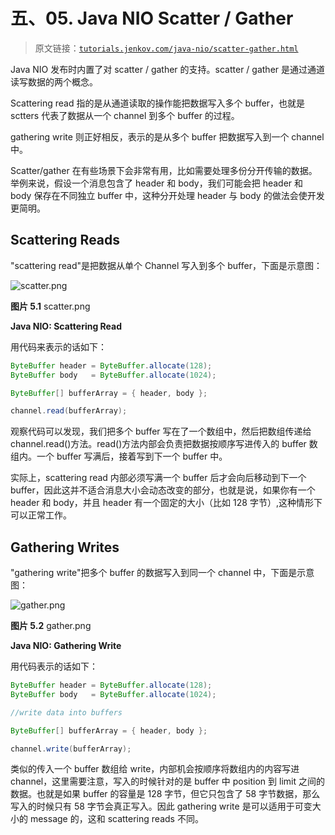 # 五、05\. Java NIO Scatter / Gather

> 原文链接：[`tutorials.jenkov.com/java-nio/scatter-gather.html`](http://tutorials.jenkov.com/java-nio/scatter-gather.html)

Java NIO 发布时内置了对 scatter / gather 的支持。scatter / gather 是通过通道读写数据的两个概念。

Scattering read 指的是从通道读取的操作能把数据写入多个 buffer，也就是 sctters 代表了数据从一个 channel 到多个 buffer 的过程。

gathering write 则正好相反，表示的是从多个 buffer 把数据写入到一个 channel 中。

Scatter/gather 在有些场景下会非常有用，比如需要处理多份分开传输的数据。举例来说，假设一个消息包含了 header 和 body，我们可能会把 header 和 body 保存在不同独立 buffer 中，这种分开处理 header 与 body 的做法会使开发更简明。

## Scattering Reads

"scattering read"是把数据从单个 Channel 写入到多个 buffer，下面是示意图：

![scatter.png](http://tutorials.jenkov.com/images/java-nio/scatter.png)

**图片 5.1** scatter.png

**Java NIO: Scattering Read**

用代码来表示的话如下：

```java
ByteBuffer header = ByteBuffer.allocate(128);
ByteBuffer body   = ByteBuffer.allocate(1024);

ByteBuffer[] bufferArray = { header, body };

channel.read(bufferArray);
```

观察代码可以发现，我们把多个 buffer 写在了一个数组中，然后把数组传递给 channel.read()方法。read()方法内部会负责把数据按顺序写进传入的 buffer 数组内。一个 buffer 写满后，接着写到下一个 buffer 中。

实际上，scattering read 内部必须写满一个 buffer 后才会向后移动到下一个 buffer，因此这并不适合消息大小会动态改变的部分，也就是说，如果你有一个 header 和 body，并且 header 有一个固定的大小（比如 128 字节）,这种情形下可以正常工作。

## Gathering Writes

"gathering write"把多个 buffer 的数据写入到同一个 channel 中，下面是示意图：

![gather.png](http://tutorials.jenkov.com/images/java-nio/gather.png)

**图片 5.2** gather.png

**Java NIO: Gathering Write**

用代码表示的话如下：

```java
ByteBuffer header = ByteBuffer.allocate(128);
ByteBuffer body   = ByteBuffer.allocate(1024);

//write data into buffers

ByteBuffer[] bufferArray = { header, body };

channel.write(bufferArray);
```

类似的传入一个 buffer 数组给 write，内部机会按顺序将数组内的内容写进 channel，这里需要注意，写入的时候针对的是 buffer 中 position 到 limit 之间的数据。也就是如果 buffer 的容量是 128 字节，但它只包含了 58 字节数据，那么写入的时候只有 58 字节会真正写入。因此 gathering write 是可以适用于可变大小的 message 的，这和 scattering reads 不同。